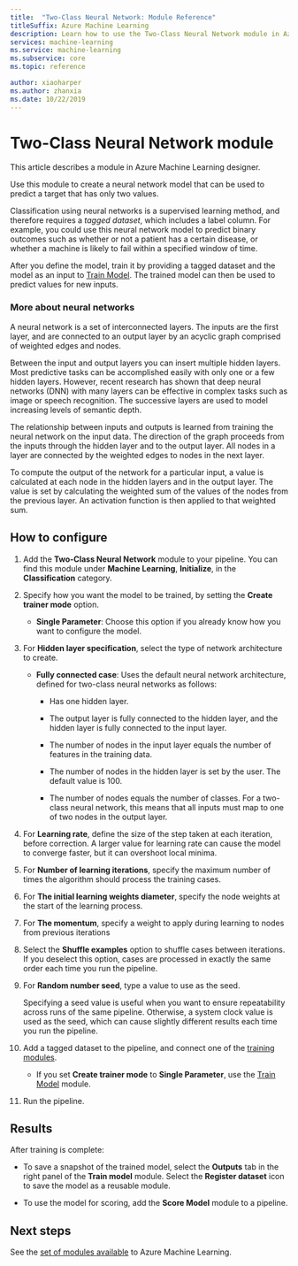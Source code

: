 ```yaml
---
title:  "Two-Class Neural Network: Module Reference"
titleSuffix: Azure Machine Learning
description: Learn how to use the Two-Class Neural Network module in Azure Machine Learning to create a neural network model that can be used to predict a target that has only two values.
services: machine-learning
ms.service: machine-learning
ms.subservice: core
ms.topic: reference

author: xiaoharper
ms.author: zhanxia
ms.date: 10/22/2019
---
```


# Two-Class Neural Network module

This article describes a module in Azure Machine Learning designer.

Use this module to create a neural network model that can be used to predict a target that has only two values.

Classification using neural networks is a supervised learning method, and therefore requires a *tagged dataset*, which includes a label column. For example, you could use this neural network model to predict binary outcomes such as whether or not a patient has a certain disease, or whether a machine is likely to fail within a specified window of time.  

After you define the model, train it by providing a tagged dataset and the model as an input to [Train Model](./train-model.md). The trained model can then be used to predict values for new inputs.

### More about neural networks

A neural network is a set of interconnected layers. The inputs are the first layer, and are connected to an output layer by an acyclic graph comprised of weighted edges and nodes.

Between the input and output layers you can insert multiple hidden layers. Most predictive tasks can be accomplished easily with only one or a few hidden layers. However, recent research has shown that deep neural networks (DNN) with many layers can be effective in complex tasks such as image or speech recognition. The successive layers are used to model increasing levels of semantic depth.

The relationship between inputs and outputs is learned from training the neural network on the input data. The direction of the graph proceeds from the inputs through the hidden layer and to the output layer. All nodes in a layer are connected by the weighted edges to nodes in the next layer.

To compute the output of the network for a particular input, a value is calculated at each node in the hidden layers and in the output layer. The value is set by calculating the weighted sum of the values of the nodes from the previous layer. An activation function is then applied to that weighted sum.
  
## How to configure

1.  Add the **Two-Class Neural Network** module to your pipeline. You can find this module under **Machine Learning**, **Initialize**, in the **Classification** category.  
  
2.  Specify how you want the model to be trained, by setting the **Create trainer mode** option.  
  
    -   **Single Parameter**: Choose this option if you already know how you want to configure the model.  

3.  For **Hidden layer specification**, select the type of network architecture to create.  
  
    -   **Fully connected case**: Uses the default neural network architecture, defined for two-class neural networks as follows:
  
        -   Has one hidden layer.
  
        -   The output layer is fully connected to the hidden layer, and the hidden layer is fully connected to the input layer.
  
        -   The number of nodes in the input layer equals the number of features in the training data.
  
        -   The number of nodes in the hidden layer is set by the user. The default value is 100.
  
        -   The number of nodes equals the number of classes. For a two-class neural network, this means that all inputs must map to one of two nodes in the output layer.

5.  For **Learning rate**, define the size of the step taken at each iteration, before correction. A larger value for learning rate can cause the model to converge faster, but it can overshoot local minima.

6.  For **Number of learning iterations**, specify the maximum number of times the algorithm should process the training cases.

7.  For **The initial learning weights diameter**, specify the node weights at the start of the learning process.

8.  For **The momentum**, specify a weight to apply during learning to nodes from previous iterations  

10. Select the **Shuffle examples** option to shuffle cases between iterations. If you deselect this option, cases are processed in exactly the same order each time you run the pipeline.
  
11. For **Random number seed**, type a value to use as the seed.
  
     Specifying a seed value is useful when you want to ensure repeatability across runs of the same pipeline.  Otherwise, a system clock value is used as the seed, which can cause slightly  different results each time you run the pipeline.
  
13. Add a tagged dataset to the pipeline, and connect one of the [training modules](module-reference.md).  
  
    -   If you set **Create trainer mode** to **Single Parameter**, use the [Train Model](train-model.md) module.  
  
14. Run the pipeline.

## Results

After training is complete:

+ To save a snapshot of the trained model, select the **Outputs** tab in the right panel of the **Train model** module. Select the **Register dataset** icon to save the model as a reusable module.

+ To use the model for scoring, add the **Score Model** module to a pipeline.


## Next steps

See the [set of modules available](module-reference.md) to Azure Machine Learning. 
